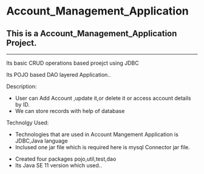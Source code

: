 # Account_Management_Application
<h2>This is a Account_Management_Application Project.</h2>
<hr>
<p>Its basic CRUD operations based proejct using JDBC</p>
<p>Its POJO based DAO layered Application..</p>

<bold>Description:</bold>
<ul>
  <li>User can Add Account ,update it,or delete it or access account details by ID.</li>
  <li>We can store records with help of database</li>
</ul>
<bold>Technolgy Used:</bold>
<ul>
  <li>Technologies that are used in Account Mangement Application is JDBC,Java language</li>
  <li>Inclused one jar file which is required here is mysql Connector jar file.</li>
</ul>
<ul>
  <li>Created four packages pojo,util,test,dao</li>
  <li>Its Java SE 11 version which used..</li>
</ul>
